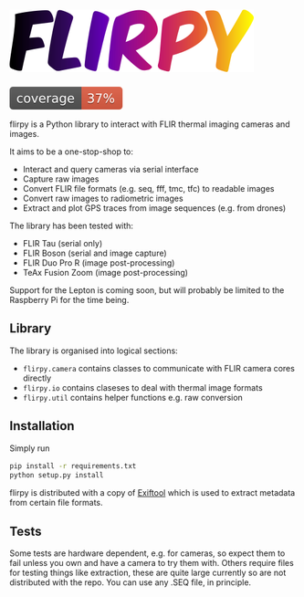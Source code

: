 # ![logo](logo.png)

![coverage](coverage.svg)

flirpy is a Python library to interact with FLIR thermal imaging cameras and images.

It aims to be a one-stop-shop to:

* Interact and query cameras via serial interface
* Capture raw images
* Convert FLIR file formats (e.g. seq, fff, tmc, tfc) to readable images
* Convert raw images to radiometric images
* Extract and plot GPS traces from image sequences (e.g. from drones)

The library has been tested with:

* FLIR Tau (serial only)
* FLIR Boson (serial and image capture)
* FLIR Duo Pro R (image post-processing)
* TeAx Fusion Zoom (image post-processing)

Support for the Lepton is coming soon, but will probably be limited to the Raspberry Pi for the time being.

## Library

The library is organised into logical sections:

* `flirpy.camera` contains classes to communicate with FLIR camera cores directly
* `flirpy.io` contains claseses to deal with thermal image formats
* `flirpy.util` contains helper functions e.g. raw conversion

## Installation

Simply run 

``` bash
pip install -r requirements.txt
python setup.py install
```

flirpy is distributed with a copy of [Exiftool](https://sno.phy.queensu.ca/~phil/exiftool/) which is used to extract metadata from certain file formats. 

## Tests

Some tests are hardware dependent, e.g. for cameras, so expect them to fail unless you own and have a camera to try them with. Others require files for testing things like extraction, these are quite large currently so are not distributed with the repo. You can use any .SEQ file, in principle.

